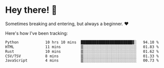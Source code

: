 # Hey there! 👋
Sometimes breaking and entering, but always a beginner. ❤️

Here's how I've been tracking:
<!--START_SECTION:waka-->

```txt
Python            10 hrs 10 mins  ███████████████████████▓░   94.10 %
HTML              11 mins         ▒░░░░░░░░░░░░░░░░░░░░░░░░   01.83 %
Rust              10 mins         ▒░░░░░░░░░░░░░░░░░░░░░░░░   01.62 %
CSV/TSV           8 mins          ▒░░░░░░░░░░░░░░░░░░░░░░░░   01.33 %
JavaScript        4 mins          ▒░░░░░░░░░░░░░░░░░░░░░░░░   00.73 %
```

<!--END_SECTION:waka-->
